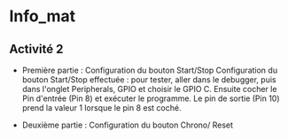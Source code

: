 # Info_mat

## Activité 2

* Première partie : Configuration du bouton Start/Stop
Configuration du bouton Start/Stop effectuée : pour tester, aller dans le debugger, puis dans l'onglet Peripherals, GPIO et choisir le GPIO C. Ensuite cocher le Pin d'entrée (Pin 8) et exécuter le programme. 
Le pin de sortie (Pin 10) prend la valeur 1 lorsque le pin 8 est coché.

* Deuxième partie : Configuration du bouton Chrono/ Reset
